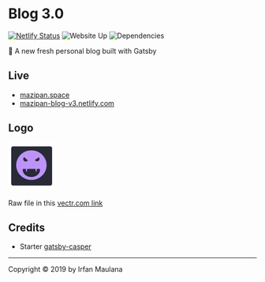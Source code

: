 # Blog 3.0

[![Netlify Status](https://api.netlify.com/api/v1/badges/ea89845c-5896-4ea8-a3c5-788877883c0b/deploy-status)](https://app.netlify.com/sites/mazipan-blog-v3/deploys) ![Website Up](https://img.shields.io/website-up-down-green-red/https/mazipan.space.svg) ![Dependencies](https://img.shields.io/david/mazipan/blog-3.0.svg)

🥳 A new fresh personal blog built with Gatsby

## Live

- [mazipan.space](https://mazipan.space/)
- [mazipan-blog-v3.netlify.com](https://mazipan-blog-v3.netlify.com/)

## Logo

![Logo](src/static/favicon-96x96.png)

Raw file in this [vectr.com link](https://vectr.com/mazipan/i7V7tBB5z.png?width=512&height=512&select=i7V7tBB5zpage0)

## Credits

- Starter [gatsby-casper](https://github.com/scttcper/gatsby-casper)

----

Copyright © 2019 by Irfan Maulana

